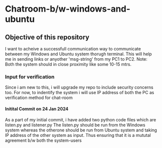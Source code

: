 # Chatroom-b/w-windows-and-ubuntu
<h2>Objective of this repository</h2>
I want to acheive a successfull communication way to communicate between my Windows and Ubuntu system thorugh terminal.
This will help me in sending links or anyother 'msg-string' from my PC1 to PC2.
Note: Both the system should in close proximity like some 10-15 mtrs.
<h3>Input for verification</h3>
Since i am new to this, i will upgrade my repo to include security concerns too.
For now, to indentify the system i will use IP address of both the PC as verification method for chat-room
<h4>Initital Commit on 24 Jan 2024</h4>
As a part of my initial commit, i have added two python code files which are listen.py and listener.py
The listen.py should be run from the Windows system whereas the otherone should be run from Ubuntu system and taking IP address of the other system as input.
Thus ensuring that it is a mututal agreement b/w both the system-users


